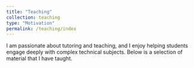 ```yaml
---
title: "Teaching"
collection: teaching
type: "Motivation"
permalink: /teaching/index
---
```


I am passionate about tutoring and teaching, and I enjoy helping students engage deeply with complex technical subjects. Below is a selection of material that I have taught.
